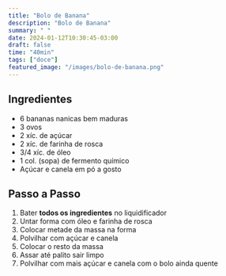```yaml
---
title: "Bolo de Banana"
description: "Bolo de Banana"
summary: " "
date: 2024-01-12T10:30:45-03:00
draft: false
time: "40min"
tags: ["doce"]
featured_image: "/images/bolo-de-banana.png"
---
```


## Ingredientes

- 6 bananas nanicas bem maduras
- 3 ovos
- 2 xíc. de açúcar
- 2 xíc. de farinha de rosca
- 3/4 xíc. de óleo
- 1 col. (sopa) de fermento químico
- Açúcar e canela em pó a gosto

## Passo a Passo

1. Bater **todos os ingredientes** no liquidificador
1. Untar forma com óleo e farinha de rosca
1. Colocar metade da massa na forma
1. Polvilhar com açúcar e canela
1. Colocar o resto da massa
1. Assar até palito sair limpo
1. Polvilhar com mais açúcar e canela com o bolo ainda quente
